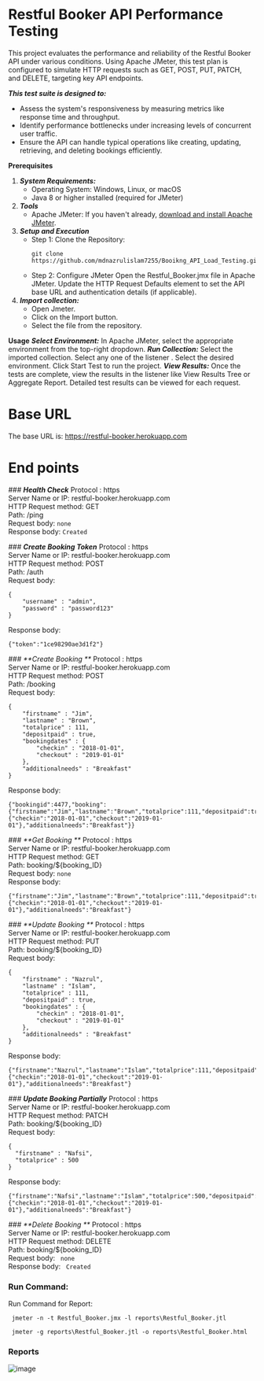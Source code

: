 # Restful Booker API Performance Testing
This project evaluates the performance and reliability of the Restful Booker API under various conditions. Using Apache JMeter, this test plan is configured to simulate HTTP requests such as GET, POST, PUT, PATCH, and DELETE, targeting key API endpoints.

_**This test suite is designed to:**_
- Assess the system's responsiveness by measuring metrics like response time and throughput.
- Identify performance bottlenecks under increasing levels of concurrent user traffic.
- Ensure the API can handle typical operations like creating, updating, retrieving, and deleting bookings efficiently.

**Prerequisites**
1. _**System Requirements:**_
   - Operating System: Windows, Linux, or macOS
   - Java 8 or higher installed (required for JMeter)
2. _**Tools**_
   - Apache JMeter:  If you haven't already, [download and install Apache JMeter](https://jmeter.apache.org/download_jmeter.cgi).
3. _**Setup and Execution**_
   - Step 1: Clone the Repository:
     ``` clone
     git clone https://github.com/mdnazrulislam7255/Booikng_API_Load_Testing.git
     ```
   - Step 2: Configure JMeter
     Open the Restful_Booker.jmx file in Apache JMeter.
     Update the HTTP Request Defaults element to set the API base URL and authentication details (if applicable).
3. **_Import collection:_**
   - Open Jmeter.
   - Click on the Import button.
   - Select the file from the repository.

**Usage**
_**Select Environment:**_
      In Apache JMeter, select the appropriate environment from the top-right dropdown.
_**Run Collection:**_
      Select the imported collection.
      Select any one of the listener .
      Select the desired environment.
      Click Start Test to run the project.
_**View Results:**_
     Once the tests are complete, view the results in the listener like View Results Tree or Aggregate Report.
     Detailed test results can be viewed for each request.

# Base URL
The base URL is: https://restful-booker.herokuapp.com

# End points
_### **Health Check**_
Protocol : https                                                                                                                                                                          
Server Name or IP: restful-booker.herokuapp.com                                                                                                                                           
HTTP Request method: GET                                                                                                                                                                  
Path: /ping                                                                                                                                                                               
Request body: ```none```                                                                                                                                                                  
Response body: ```Created```                                                                                                                                                             

_### **Create Booking Token**_
Protocol : https                                                                                                                                                                          
Server Name or IP: restful-booker.herokuapp.com                                                                                                                                           
HTTP Request method: POST                                                                                                                                                                 
Path: /auth                                                                                                                                                                               
Request body:                                                                                                                                                                             
``` console
{
    "username" : "admin",
    "password" : "password123"
}
```
Response body:
``` console
{"token":"1ce98290ae3d1f2"}
```

_### **Create Booking **_
Protocol : https                                                                                                                                                                          
Server Name or IP: restful-booker.herokuapp.com                                                                                                                                           
HTTP Request method: POST                                                                                                                                                                 
Path: /booking                                                                                                                                                                            
Request body:                                                                                                                                                                             
``` console
{
    "firstname" : "Jim",
    "lastname" : "Brown",
    "totalprice" : 111,
    "depositpaid" : true,
    "bookingdates" : {
        "checkin" : "2018-01-01",
        "checkout" : "2019-01-01"
    },
    "additionalneeds" : "Breakfast"
}
```
Response body:
``` console
{"bookingid":4477,"booking":{"firstname":"Jim","lastname":"Brown","totalprice":111,"depositpaid":true,"bookingdates":{"checkin":"2018-01-01","checkout":"2019-01-01"},"additionalneeds":"Breakfast"}}
```

_### **Get Booking **_
Protocol : https                                                                                                                                                                          
Server Name or IP: restful-booker.herokuapp.com                                                                                                                                           
HTTP Request method: GET                                                                                                                                                                  
Path: booking/${booking_ID}                                                                                                                                                               
Request body: ``` none ```                                                                                                                                                                
Response body:                                                                                                                                                                            
``` console
{"firstname":"Jim","lastname":"Brown","totalprice":111,"depositpaid":true,"bookingdates":{"checkin":"2018-01-01","checkout":"2019-01-01"},"additionalneeds":"Breakfast"}
```

_### **Update Booking **_
Protocol : https                                                                                                                                                                          
Server Name or IP: restful-booker.herokuapp.com                                                                                                                                           
HTTP Request method: PUT                                                                                                                                                                  
Path: booking/${booking_ID}                                                                                                                                                               
Request body:                                                                                                                                                                             
``` console
{
    "firstname" : "Nazrul",
    "lastname" : "Islam",
    "totalprice" : 111,
    "depositpaid" : true,
    "bookingdates" : {
        "checkin" : "2018-01-01",
        "checkout" : "2019-01-01"
    },
    "additionalneeds" : "Breakfast"
}
```
Response body:
``` console
{"firstname":"Nazrul","lastname":"Islam","totalprice":111,"depositpaid":true,"bookingdates":{"checkin":"2018-01-01","checkout":"2019-01-01"},"additionalneeds":"Breakfast"}
```
_### **Update Booking Partially**_
Protocol : https                                                                                                                                                                          
Server Name or IP: restful-booker.herokuapp.com                                                                                                                                           
HTTP Request method: PATCH                                                                                                                                                                
Path: booking/${booking_ID}                                                                                                                                                               
Request body:                                                                                                                                                                             
``` console
{
  "firstname" : "Nafsi",
  "totalprice" : 500
}
```
Response body:
``` console
{"firstname":"Nafsi","lastname":"Islam","totalprice":500,"depositpaid":true,"bookingdates":{"checkin":"2018-01-01","checkout":"2019-01-01"},"additionalneeds":"Breakfast"}
```

_### **Delete Booking **_
Protocol : https                                                                                                                                                                          
Server Name or IP: restful-booker.herokuapp.com                                                                                                                                           
HTTP Request method: DELETE                                                                                                                                                               
Path: booking/${booking_ID}                                                                                                                                                               
Request body: ``` none```                                                                                                                                                                 
Response body: ``` Created```                                                                                                                                                             

### Run Command:
  Run Command for Report:
``` console
 jmeter -n -t Restful_Booker.jmx -l reports\Restful_Booker.jtl
```
``` console
 jmeter -g reports\Restful_Booker.jtl -o reports\Restful_Booker.html
```
### Reports
![image](https://github.com/user-attachments/assets/658a248c-d908-4598-8a55-70f66e0be330)



